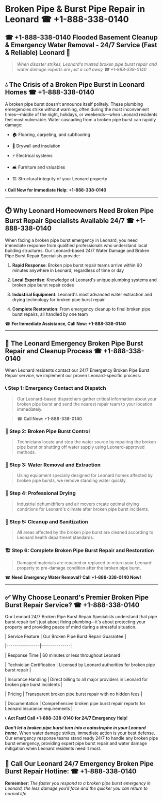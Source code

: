 # Broken Pipe & Burst Pipe Repair in Leonard ☎ +1-888-338-0140  
## ☎ +1-888-338-0140 Flooded Basement Cleanup & Emergency Water Removal - 24/7 Service (Fast & Reliable) Leonard 🚨  

> *When disaster strikes, Leonard's trusted broken pipe burst repair and water damage experts are just a call away ☎ +1-888-338-0140*  

## 💧 The Crisis of a Broken Pipe Burst in Leonard Homes ☎ +1-888-338-0140  

A broken pipe burst doesn't announce itself politely. These plumbing emergencies strike without warning, often during the most inconvenient times—middle of the night, holidays, or weekends—when Leonard residents feel most vulnerable. Water cascading from a broken pipe burst can rapidly damage:  

* 🏠 Flooring, carpeting, and subflooring  
* 🧱 Drywall and insulation  
* ⚡ Electrical systems  
* 🛋️ Furniture and valuables  
* 🏗️ Structural integrity of your Leonard property  

📞 **Call Now for Immediate Help: +1-888-338-0140**  

---  

## ⏱️ Why Leonard Homeowners Need Broken Pipe Burst Repair Specialists Available 24/7 ☎ +1-888-338-0140  

When facing a broken pipe burst emergency in Leonard, you need immediate response from qualified professionals who understand local building structures. Our Leonard-based 24/7 Water Damage and Broken Pipe Burst Repair Specialists provide:  

1. **Rapid Response**: Broken pipe burst repair teams arrive within 60 minutes anywhere in Leonard, regardless of time or day  
2. **Local Expertise**: Knowledge of Leonard's unique plumbing systems and broken pipe burst repair codes  
3. **Industrial Equipment**: Leonard's most advanced water extraction and drying technology for broken pipe burst repair  
4. **Complete Restoration**: From emergency cleanup to final broken pipe burst repairs, all handled by one team  

☎ **For Immediate Assistance, Call Now: +1-888-338-0140**  

---  

## 🔧 The Leonard Emergency Broken Pipe Burst Repair and Cleanup Process ☎ +1-888-338-0140  

When Leonard residents contact our 24/7 Emergency Broken Pipe Burst Repair service, we implement our proven Leonard-specific process:  

### 📞 Step 1: Emergency Contact and Dispatch  
> Our Leonard-based dispatchers gather critical information about your broken pipe burst and send the nearest repair team to your location immediately.  
> ☎ **Call Now: +1-888-338-0140**  

### 🚿 Step 2: Broken Pipe Burst Control  
> Technicians locate and stop the water source by repairing the broken pipe burst or shutting off water supply using Leonard-approved methods.  

### 🌊 Step 3: Water Removal and Extraction  
> Using equipment specially designed for Leonard homes affected by broken pipe bursts, we remove standing water quickly.  

### 💨 Step 4: Professional Drying  
> Industrial dehumidifiers and air movers create optimal drying conditions for Leonard's climate after broken pipe burst incidents.  

### 🧼 Step 5: Cleanup and Sanitization  
> All areas affected by the broken pipe burst are cleaned according to Leonard health department standards.  

### 🏗️ Step 6: Complete Broken Pipe Burst Repair and Restoration  
> Damaged materials are repaired or replaced to return your Leonard property to pre-damage condition after the broken pipe burst.  

☎ **Need Emergency Water Removal? Call +1-888-338-0140 Now!**  

---  

## ✅ Why Choose Leonard's Premier Broken Pipe Burst Repair Service? ☎ +1-888-338-0140  

Our Leonard 24/7 Broken Pipe Burst Repair Specialists understand that pipe burst repair isn't just about fixing plumbing—it's about protecting your property and providing peace of mind during a stressful situation.  

| Service Feature | Our Broken Pipe Burst Repair Guarantee |  
|-----------------|---------------|  
| Response Time | 60 minutes or less throughout Leonard |  
| Technician Certification | Licensed by Leonard authorities for broken pipe burst repair |  
| Insurance Handling | Direct billing to all major providers in Leonard for broken pipe burst incidents |  
| Pricing | Transparent broken pipe burst repair with no hidden fees |  
| Documentation | Comprehensive broken pipe burst repair reports for Leonard insurance requirements |  

📞 **Act Fast! Call +1-888-338-0140 for 24/7 Emergency Help!**  

***Don't let a broken pipe burst turn into a catastrophe in your Leonard home.*** When water damage strikes, immediate action is your best defense. Our emergency response teams stand ready 24/7 to handle any broken pipe burst emergency, providing expert pipe burst repair and water damage mitigation when Leonard residents need it most.  

## 📱 Call Our Leonard 24/7 Emergency Broken Pipe Burst Repair Hotline: ☎ +1-888-338-0140  

**Remember**: *The faster you respond to a broken pipe burst emergency in Leonard, the less damage you'll face and the quicker you can return to normal life.*